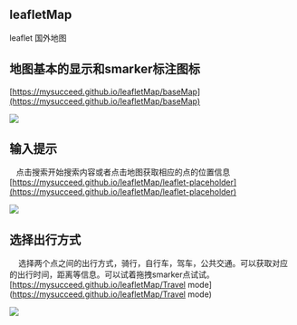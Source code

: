 
## leafletMap
leaflet   国外地图
## 地图基本的显示和smarker标注图标
[https://mysucceed.github.io/leafletMap/baseMap](https://mysucceed.github.io/leafletMap/baseMap)

![](https://github.com/mysucceed/leafletMap/blob/master/img/baseMap.png) 
## 输入提示
    点击搜索开始搜索内容或者点击地图获取相应的点的位置信息
    [https://mysucceed.github.io/leafletMap/leaflet-placeholder](https://mysucceed.github.io/leafletMap/leaflet-placeholder)
    
![](https://github.com/mysucceed/leafletMap/blob/master/img/placehold.png)

## 选择出行方式
    选择两个点之间的出行方式，骑行，自行车，驾车，公共交通。可以获取对应的出行时间，距离等信息。可以试着拖拽smarker点试试。 
    [https://mysucceed.github.io/leafletMap/Travel mode](https://mysucceed.github.io/leafletMap/Travel mode)
    
![](https://github.com/mysucceed/leafletMap/blob/master/img/rout.png)
